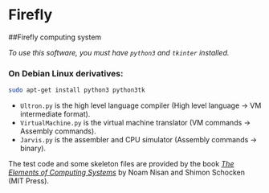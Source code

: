Firefly
=======

##Firefly computing system

*To use this software, you must have `python3` and `tkinter` installed.*
### On Debian Linux derivatives:
```sh
sudo apt-get install python3 python3tk
```

- `Ultron.py` is the high level language compiler (High level language -> VM intermediate format).
- `VirtualMachine.py` is the virtual machine translator (VM commands -> Assembly commands).
- `Jarvis.py` is the assembler and CPU simulator (Assembly commands -> binary).

The test code and some skeleton files are provided by the book [*The Elements of Computing Systems*](http://nand2tetris.org) by Noam Nisan and Shimon Schocken (MIT Press).


